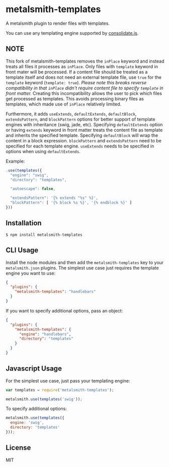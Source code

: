 
# metalsmith-templates

  A metalsmith plugin to render files with templates.

  You can use any templating engine supported by [consolidate.js](https://github.com/visionmedia/consolidate.js).

## NOTE

This fork of metalsmith-templates removes the `inPlace` keyword and instead treats all files it processes as `inPlace`. Only files with `template` keyword in front mater will be processed. If a content file should be treated as a template itself and does not need an external template file, use `true` for the `template` keyword (`template: true`).
*Please note this breaks reverse compatibility in that `inPlace` didn't require content file to specify `template` in front matter.* Creating this incompatibility allows the user to pick which files get processed as templates. This avoids processing binary files as templates, which made use of `inPlace` relatively limited.

Furthermore, it adds `useExtends`, `defaultExtends`, `defaultBlock`, `extendsPattern`, and `blockPattern` options for better support of template engines with inheritance (swig, jade, etc). Specifying `defaultExtends` option or having `extends` keyword in front matter treats the content file as template and inherits the specified template. Specifying `defaultBlock` will wrap the content in a block expression. `blockPattern` and `extendsPattern` need to be specified for each template engine. `useExtends` needs to be specified in options when using `defaultExtends`.

Example:
```js
.use(templates({
  "engine": "swig",
  "directory": "templates",

  "autoescape": false,

  "extendsPattern": '{% extends "%s" %}',
  "blockPattern": [ '{% block %s %}', '{% endblock %}' ]
}))
```

## Installation

    $ npm install metalsmith-templates

## CLI Usage

  Install the node modules and then add the `metalsmith-templates` key to your `metalsmith.json` plugins. The simplest use case just requires the template engine you want to use:

```json
{
  "plugins": {
    "metalsmith-templates": "handlebars"
  }
}
```

  If you want to specify additional options, pass an object:

```json
{
  "plugins": {
    "metalsmith-templates": {
      "engine": "handlebars",
      "directory": "templates"
    }
  }
}
```

## Javascript Usage

  For the simplest use case, just pass your templating engine:

```js
var templates = require('metalsmith-templates');

metalsmith.use(templates('swig'));
```

  To specify additional options:

```js
metalsmith.use(templates({
  engine: 'swig',
  directory: 'templates'
}));
```

## License

  MIT
